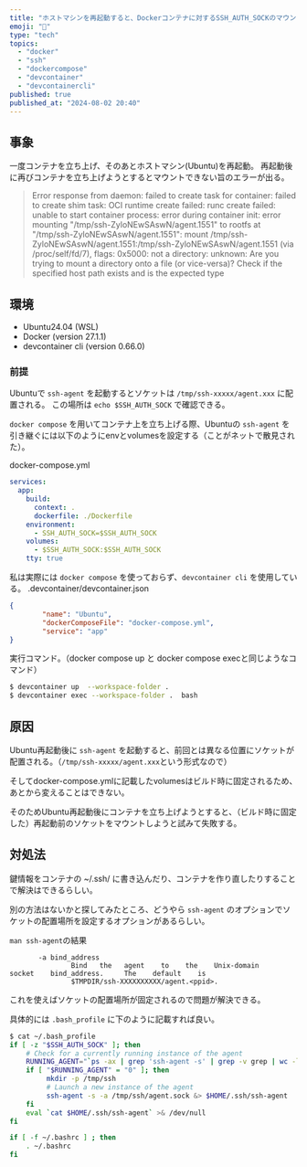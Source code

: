 ```yaml
---
title: "ホストマシンを再起動すると、Dockerコンテナに対するSSH_AUTH_SOCKのマウントがうまくいかない"
emoji: "🐳"
type: "tech"
topics:
  - "docker"
  - "ssh"
  - "dockercompose"
  - "devcontainer"
  - "devcontainercli"
published: true
published_at: "2024-08-02 20:40"
---
```


## 事象

一度コンテナを立ち上げ、そのあとホストマシン(Ubuntu)を再起動。
再起動後に再びコンテナを立ち上げようとするとマウントできない旨のエラーが出る。

>Error response from daemon: failed to create task for container: failed to create shim task: OCI runtime create failed: runc create failed: unable to start container process: error during container init: error mounting "/tmp/ssh-ZyloNEwSAswN/agent.1551" to rootfs at "/tmp/ssh-ZyloNEwSAswN/agent.1551": mount /tmp/ssh-ZyloNEwSAswN/agent.1551:/tmp/ssh-ZyloNEwSAswN/agent.1551 (via /proc/self/fd/7), flags: 0x5000: not a directory: unknown: Are you trying to mount a directory onto a file (or vice-versa)? Check if the specified host path exists and is the expected type

## 環境
- Ubuntu24.04 (WSL)
- Docker (version 27.1.1)
- devcontainer cli (version 0.66.0)

### 前提

Ubuntuで `ssh-agent` を起動するとソケットは `/tmp/ssh-xxxxx/agent.xxx` に配置される。 この場所は `echo $SSH_AUTH_SOCK` で確認できる。

`docker compose` を用いてコンテナ上を立ち上げる際、Ubuntuの `ssh-agent` を引き継ぐには以下のようにenvとvolumesを設定する（ことがネットで散見された）。

docker-compose.yml
```yaml
services:
  app:
    build:
      context: .
      dockerfile: ./Dockerfile
    environment:
      - SSH_AUTH_SOCK=$SSH_AUTH_SOCK
    volumes:
      - $SSH_AUTH_SOCK:$SSH_AUTH_SOCK
    tty: true
```

私は実際には `docker compose` を使っておらず、`devcontainer cli` を使用している。
.devcontainer/devcontainer.json
```json
{
        "name": "Ubuntu",
        "dockerComposeFile": "docker-compose.yml",
        "service": "app"
}
```

実行コマンド。（docker compose up と docker compose execと同じようなコマンド）
```bash
$ devcontainer up  --workspace-folder .
$ devcontainer exec --workspace-folder .  bash
```

## 原因
Ubuntu再起動後に `ssh-agent` を起動すると、前回とは異なる位置にソケットが配置される。（`/tmp/ssh-xxxxx/agent.xxx`という形式なので）

そしてdocker-compose.ymlに記載したvolumesはビルド時に固定されるため、あとから変えることはできない。

そのためUbuntu再起動後にコンテナを立ち上げようとすると、（ビルド時に固定した）再起動前のソケットをマウントしようと試みて失敗する。

## 対処法

鍵情報をコンテナの ~/.ssh/ に書き込んだり、コンテナを作り直したりすることで解決はできるらしい。

別の方法はないかと探してみたところ、どうやら `ssh-agent` のオプションでソケットの配置場所を設定するオプションがあるらしい。

`man ssh-agent`の結果
```
       -a bind_address
               Bind   the   agent    to    the    Unix-domain    socket    bind_address.     The    default    is
               $TMPDIR/ssh-XXXXXXXXXX/agent.<ppid>.
```

これを使えばソケットの配置場所が固定されるので問題が解決できる。

具体的には `.bash_profile` に下のように記載すれば良い。
```bash
$ cat ~/.bash_profile
if [ -z "$SSH_AUTH_SOCK" ]; then
    # Check for a currently running instance of the agent
    RUNNING_AGENT="`ps -ax | grep 'ssh-agent -s' | grep -v grep | wc -l | tr -d '[:space:]'`"
    if [ "$RUNNING_AGENT" = "0" ]; then
         mkdir -p /tmp/ssh
         # Launch a new instance of the agent
         ssh-agent -s -a /tmp/ssh/agent.sock &> $HOME/.ssh/ssh-agent
    fi
    eval `cat $HOME/.ssh/ssh-agent` >& /dev/null
fi

if [ -f ~/.bashrc ] ; then
    . ~/.bashrc
fi
```












